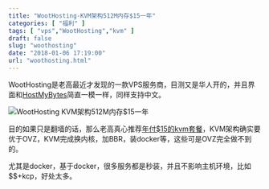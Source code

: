 ```yaml
---
title: "WootHosting-KVM架构512M内存$15一年"
categories: [ "福利" ]
tags: [ "vps","WootHosting","kvm" ]
draft: false
slug: "woothosting"
date: "2018-01-06 17:19:00"
url: "woothosting.html"
---
```


WootHosting是老高最近才发现的一款VPS服务商，目测又是华人开的，并且界面和[HostMyBytes][1]简直一模一样，同样支持中文。


<!--more-->

![WootHosting KVM架构512M内存$15一年][2]



目的如果只是翻墙的话，那么老高真心推荐[年付$15的kvm套餐][3]，KVM架构确实要优于OVZ，KVM完成换内核，加BBR，装docker等，这些可是OVZ完全做不到的。

尤其是docker，基于docker，很多服务都是秒装，并且不影响主机环境，比如$$+kcp，好处太多。


  [1]: https://blog.phpgao.com/hostmybytes.html
  [2]: https://blog.phpgao.com/usr/uploads/2018/01/2846290801.png
  [3]: https://www.woothosting.com/pulse/aff.php?aff=587&pid=59